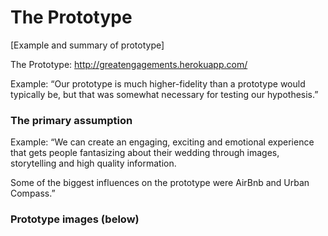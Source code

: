 # The Prototype

[Example and summary of prototype]

The Prototype: http://greatengagements.herokuapp.com/

Example: “Our prototype is much higher-fidelity than a prototype would typically be, but that was somewhat necessary for testing our hypothesis.”

### The primary assumption
Example: “We can create an engaging, exciting and emotional experience that gets people fantasizing about their wedding through images, storytelling and high quality information.

Some of the biggest influences on the prototype were AirBnb and Urban Compass.”

### Prototype images (below)
